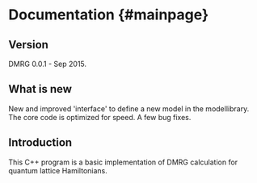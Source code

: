 Documentation                                               {#mainpage}
=============

Version
-------
DMRG 0.0.1 - Sep 2015.

What is new
-----------
New and improved 'interface' to define a new model in the modellibrary. 
The core code is optimized for speed. A few bug fixes.

Introduction
------------

This C++ program is a basic implementation of DMRG calculation for quantum 
lattice Hamiltonians.

